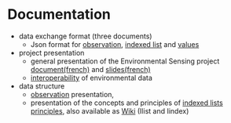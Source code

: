 # Documentation

- data exchange format (three documents)
    - Json format for [observation](./ObsJSON-Standard.pdf), [indexed list](./IlistJSON-Standard.pdf) and [values](./ESJSON-Standard.pdf)
- project presentation
    - general presentation of the Environmental Sensing project [document(french)](./ES-presentation.pdf) and [slides(french)](./presentation_projet.pdf)
    - [interoperability](./interoperability.pdf) of environmental data
- data structure
    - [observation](./Observation.pdf) presentation,
    - presentation of the concepts and principles of [indexed lists principles](./Ilist_principles.pdf), also available as [Wiki](https://github.com/loco-philippe/Environmental-Sensing/wiki/Indexed-list) (Ilist and Iindex)

